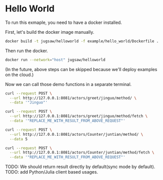 # Hello World

To run this exmaple, you need to have a docker installed.

First, let's build the docker image manually.

```bash
docker build -t jugsaw/helloworld -f example/hello_world/Dockerfile .
```

Then run the docker.

```bash
docker run --network="host" jugsaw/helloworld
```

(In the future, above steps can be skipped because we'll deploy examples on the cloud.)

Now we can call those demo functions in a separate terminal.

```bash
curl --request POST \
  --url http://127.0.0.1:8081/actors/greet/jinguo/method/ \
  --data '"Jinguo"'

curl --request POST \
  --url http://127.0.0.1:8081/actors/greet/jinguo/method/fetch \
  --data '"REPLACE_ME_WITH_RESULT_FROM_ABOVE_REQUEST"'

curl --request POST \
  --url http://127.0.0.1:8081/actors/Counter/juntian/method/ \
  --data 5

curl --request POST \
  --url http://127.0.0.1:8081/actors/Counter/juntian/method/fetch \
  --data '"REPLACE_ME_WITH_RESULT_FROM_ABOVE_REQUEST"'
```

TODO: We should return result directly by default(sync mode by default).
TODO: add Python/Julia client based usages.